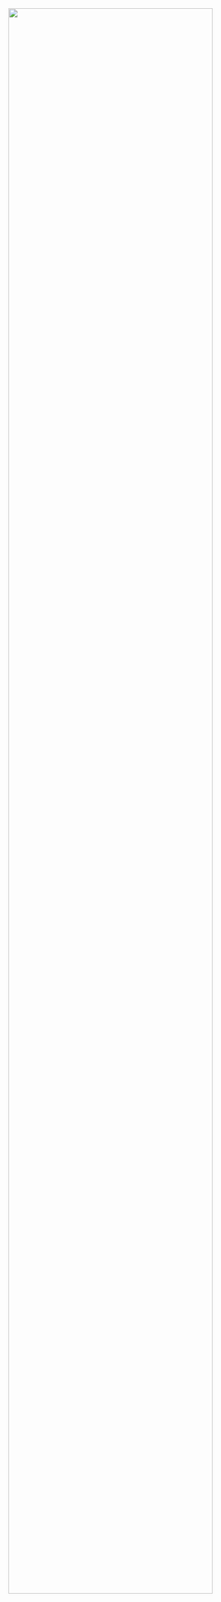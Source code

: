 <img src="https://github.com/xiaomeng-huang-study/images_3DBV/blob/main/Scrennshot_2024-11-13_09-11-43.png?raw=" width="90%" /> 
